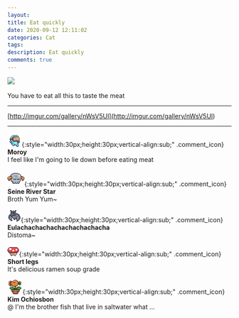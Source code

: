 ```yaml
---
layout: 
title: Eat quickly
date: 2020-09-12 12:11:02
categories: Cat
tags: 
description: Eat quickly
comments: true
---
```


![](https://blog.kakaocdn.net/dn/wY7LX/btqIBNKleWt/BG52zDpgxyFX9Bh30BvgVk/img.gif)

You have to eat all this to taste the meat

* * *

[http://imgur.com/gallery/nWsV5Ul](<http://imgur.com/gallery/nWsV5Ul>)

* * *

![comment](/assets/character/goggle.png){:style="width:30px;height:30px;vertical-align:sub;" .comment_icon} **Moroy**  
I feel like I'm going to lie down before eating meat   
  
![comment](/assets/character/skull.png){:style="width:30px;height:30px;vertical-align:sub;" .comment_icon} **Seine River Star**  
Broth Yum Yum~   
  
![comment](/assets/character/bat.png){:style="width:30px;height:30px;vertical-align:sub;" .comment_icon} **Eulachachachachachachachacha**  
Distoma~   
  
![comment](/assets/character/mushroom.png){:style="width:30px;height:30px;vertical-align:sub;" .comment_icon} **Short legs**  
It's delicious ramen soup grade   
  
![comment](/assets/character/plant.png){:style="width:30px;height:30px;vertical-align:sub;" .comment_icon} **Kim Ochiosbon**  
@ I'm the brother fish that live in saltwater what ...  
  

